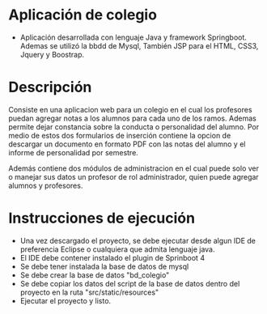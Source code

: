 # Aplicación de colegio
- Aplicación desarrollada con lenguaje Java y framework Springboot. Ademas se utilizó la bbdd de Mysql, También JSP para el HTML, CSS3, Jquery y Boostrap.

# Descripción
Consiste en una aplicacion web para un colegio en el cual los profesores puedan agregar notas a los alumnos para cada uno
de los ramos. Ademas permite dejar constancia sobre la conducta o personalidad del alumno.
Por medio de estos dos formularios de inserción contiene la opcion de descargar un documento en formato PDF con las notas del alumno
y el informe de personalidad por semestre.

Además contiene dos módulos de administracion en el cual puede solo ver o manejar sus datos un profesor de rol administrador, quien puede
agregar alumnos y profesores.

# Instrucciones de ejecución

- Una vez descargado el proyecto, se debe ejecutar desde algun IDE de preferencia Eclipse o cualquiera que admita lenguaje java. 
- El IDE debe contener instalado el plugin de Sprinboot 4
- Se debe tener instalada la base de datos de mysql
- Se debe crear la base de datos "bd_colegio"
- Se debe copiar los datos del script de la base de datos dentro del proyecto en la ruta "src/static/resources"
- Ejecutar el proyecto y listo.

